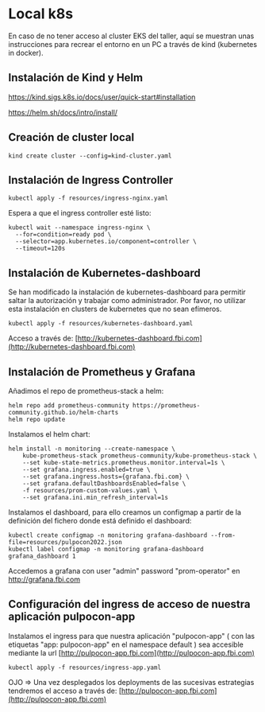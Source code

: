 # Local k8s

En caso de no tener acceso al cluster EKS del taller, aquí se muestran unas instrucciones para recrear el entorno en un PC a través de kind (kubernetes in docker).

## Instalación de Kind y Helm

https://kind.sigs.k8s.io/docs/user/quick-start#installation

https://helm.sh/docs/intro/install/


## Creación de cluster local

```
kind create cluster --config=kind-cluster.yaml
```

## Instalación de Ingress Controller

```
kubectl apply -f resources/ingress-nginx.yaml
```

Espera a que el ingress controller esté listo:
```
kubectl wait --namespace ingress-nginx \
  --for=condition=ready pod \
  --selector=app.kubernetes.io/component=controller \
  --timeout=120s
```

## Instalación de Kubernetes-dashboard

Se han modificado la instalación de kubernetes-dashboard para permitir saltar la autorización y trabajar como administrador. Por favor, no utilizar esta instalación en clusters de kubernetes que no sean efímeros.

```
kubectl apply -f resources/kubernetes-dashboard.yaml
```

Acceso a través de: [http://kubernetes-dashboard.fbi.com](http://kubernetes-dashboard.fbi.com)

## Instalación de Prometheus y Grafana

Añadimos el repo de prometheus-stack a helm:

```
helm repo add prometheus-community https://prometheus-community.github.io/helm-charts
helm repo update
```

Instalamos el helm chart:

```
helm install -n monitoring --create-namespace \
    kube-prometheus-stack prometheus-community/kube-prometheus-stack \
    --set kube-state-metrics.prometheus.monitor.interval=1s \
    --set grafana.ingress.enabled=true \
    --set grafana.ingress.hosts={grafana.fbi.com} \
    --set grafana.defaultDashboardsEnabled=false \
    -f resources/prom-custom-values.yaml \
    --set grafana.ini.min_refresh_interval=1s
```

Instalamos el dashboard, para ello creamos un configmap a partir de la definición del fichero donde está definido el dashboard:

```
kubectl create configmap -n monitoring grafana-dashboard --from-file=resources/pulpocon2022.json
kubectl label configmap -n monitoring grafana-dashboard grafana_dashboard 1
```

Accedemos a grafana con user "admin" password "prom-operator" en http://grafana.fbi.com

## Configuración del ingress de acceso de nuestra aplicación pulpocon-app

Instalamos el ingress para que nuestra aplicación "pulpocon-app" ( con las etiquetas "app: pulpocon-app" en el namespace default ) sea accesible mediante la url [http://pulpocon-app.fbi.com](http://pulpocon-app.fbi.com)

```
kubectl apply -f resources/ingress-app.yaml
```

OJO => Una vez desplegados los deployments de las sucesivas estrategias tendremos el acceso a través de: [http://pulpocon-app.fbi.com](http://pulpocon-app.fbi.com)

